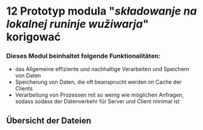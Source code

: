 # 12 Prototyp modula "_składowanje na lokalnej runinje wužiwarja_" korigować

### Dieses Modul beinhaltet folgende Funktionalitäten:

-   das Allgemeine effiziente und nachhaltige Verarbeiten und Speichern von Daten
-   Speicherung von Daten, die oft beansprucht werden im Cache der Clients
-   Verarbeitung von Prozessen mit so wenig wie möglichen Anfragen, sodass sodass der Datenverkehr für Server und Client minimal ist

## Übersicht der Dateien

```

```
